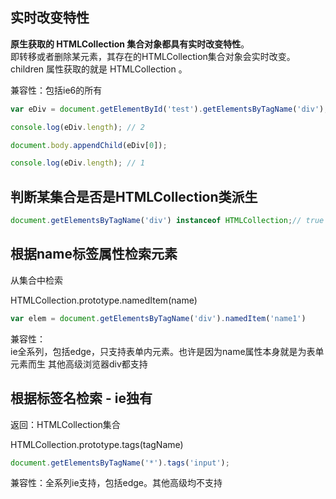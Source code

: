 ## 实时改变特性

**原生获取的 HTMLCollection 集合对象都具有实时改变特性**。  
即转移或者删除某元素，其存在的HTMLCollection集合对象会实时改变。children 属性获取的就是 HTMLCollection 。

兼容性：包括ie6的所有

```js
var eDiv = document.getElementById('test').getElementsByTagName('div');

console.log(eDiv.length); // 2

document.body.appendChild(eDiv[0]);

console.log(eDiv.length); // 1
```

## 判断某集合是否是HTMLCollection类派生


```js
document.getElementsByTagName('div') instanceof HTMLCollection;// true
```

## 根据name标签属性检索元素

从集合中检索

HTMLCollection.prototype.namedItem(name)

```js
var elem = document.getElementsByTagName('div').namedItem('name1')
```


兼容性：  
ie全系列，包括edge，只支持表单内元素。也许是因为name属性本身就是为表单元素而生
其他高级浏览器div都支持

## 根据标签名检索 - ie独有


返回：HTMLCollection集合

HTMLCollection.prototype.tags(tagName)

```js
document.getElementsByTagName('*').tags('input');
```

兼容性：全系列ie支持，包括edge。其他高级均不支持
